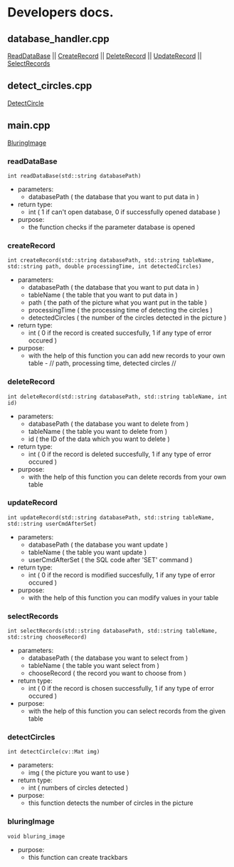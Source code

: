# Developers docs.

## database_handler.cpp

[ReadDataBase](#readDataBase) || [CreateRecord](#createRecord) || [DeleteRecord](#deleteRecord) || [UpdateRecord](#updateRecord) || [SelectRecords](#selectRecords)

## detect_circles.cpp

[DetectCircle](#detectCircle)

## main.cpp

[BluringImage](#bluringImage)

### readDataBase

```int readDataBase(std::string databasePath)```

  - parameters: 
      - databasePath ( the database that you want to put data in )
  - return type:
      - int ( 1 if can't open database, 0 if successfully opened database )
  - purpose:
      - the function checks if the parameter database is opened
      
### createRecord

```int createRecord(std::string databasePath, std::string tableName, std::string path, double processingTime, int detectedCircles)```

  - parameters:
      - databasePath ( the database that you want to put data in )
      - tableName ( the table that you want to put data in )
      - path ( the path of the picture what you want put in the table )
      - processingTime ( the processing time of detecting the circles )
      - detectedCircles ( the number of the circles detected in the picture )
   - return type:
      - int ( 0 if the record is created succesfully, 1 if any type of error occured )
   - purpose:
      - with the help of this function you can add new records to your own table - // path, processing time, detected circles //
      
### deleteRecord

```int deleteRecord(std::string databasePath, std::string tableName, int id)```

  - parameters: 
      - databasePath ( the database you want to delete from )
      - tableName ( the table you want to delete from )
      - id ( the ID of the data which you want to delete )
  - return type:
      - int ( 0 if the record is deleted succesfully, 1 if any type of error occured )
  - purpose:
      - with the help of this function you can delete records from your own table
      
### updateRecord

```int updateRecord(std::string databasePath, std::string tableName, std::string userCmdAfterSet)```

  - parameters: 
      - databasePath ( the database you want update )
      - tableName ( the table you want update )
      - userCmdAfterSet ( the SQL code after 'SET' command )
  - return type:
      - int ( 0 if the record is modified succesfully, 1 if any type of error occured )
  - purpose:
      - with the help of this function you can modify values in your table
      
### selectRecords

```int selectRecords(std::string databasePath, std::string tableName, std::string chooseRecord)```

  - parameters: 
      - databasePath ( the database you want to select from )
      - tableName ( the table you want select from )
      - chooseRecord ( the record you want to choose from )
  - return type:
      - int ( 0 if the record is chosen successfully, 1 if any type of error occured )
  - purpose:
      - with the help of this function you can select records from the given table
      
      
### detectCircles

```int detectCircle(cv::Mat img)```

   - parameters:
      - img ( the picture you want to use )
   - return type:
      - int ( numbers of circles detected )
   - purpose:
      - this function detects the number of circles in the picture
      
### bluringImage

```void bluring_image```

   - purpose:
      - this function can create trackbars

